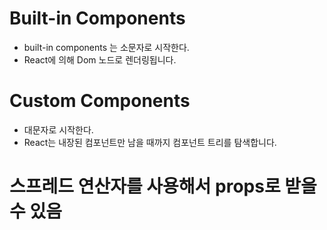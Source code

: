 # Built-in Components

- built-in components 는 소문자로 시작한다.
- React에 의해 Dom 노드로 렌더링됩니다.

# Custom Components

- 대문자로 시작한다.
- React는 내장된 컴포넌트만 남을 때까지 컴포넌트 트리를 탐색합니다.

# 스프레드 연산자를 사용해서 props로 받을 수 있음
